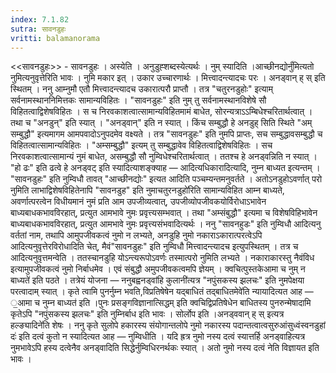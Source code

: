 ```yaml
---
index: 7.1.82
sutra: सावनडुहः
vritti: balamanorama
---
```


<<सावनडुहः>> - सावनडुहः । अस्येति । अनुडुह्शब्दस्येत्यर्थः । नुम् स्यादिति ।आच्छीनद्योर्नुं॑मित्यतो नुमित्यनुवृत्तेरिति भावः । नुमि मकार इत् । उकार उच्चारणार्थः । मित्त्वादन्त्यादचः परः । अनड्वान् ह् स् इति स्थितम् । ननु आम्नुमौ एतौ मित्त्वादन्त्यादच उकारात्परौ प्राप्तौ । तत्र "चतुरनडुहोः" इत्याम् सर्वनामस्थाननिमित्तकः सामान्यविहितः । "सावनडुहः" इति नुम् तु सर्वनामस्थानविशेषे सौ विहितत्वाद्विशेषविहितः । स च निरवकाशत्वात्सामान्यविहितमामं बाधेत, सोरन्यत्राऽ‌ऽम्बिधेश्चरितार्थत्वात् । तथा च "अनडुन्" इति स्यात् । "अनड्वान्" इति न स्यात् । किंच सम्बुद्धौ हे अनडुह् सिति स्थिते "अम् सम्बुद्धौ" इत्यमागम आमपवादोऽनुपदमेव वक्ष्यते । तत्र "सावनडुहः" इति नुमपि प्राप्तः, सच सम्बुद्धावसम्बुद्धौ च विहितत्वात्सामान्यविहितः । "अम्सम्बुद्धौ" इत्यम् तु सम्बुद्धावेव विहितत्वाद्विशेषविहितः । सच निरवकाशत्वात्सामान्यं नुमं बाधेत, असम्बुद्धौ सौ नुम्विधेश्चरितार्थत्वात् । ततश्च हे अनड्वन्निति न स्यात् । "हो ढः" इति ढत्वे हे अनड्वट् इति स्यादित्याशङ्क्याह — आदित्यधिकारादित्यादि, नुम्न बाध्यत इत्यन्तम् । "सावनडुहः" इति नुम्विधौ तावत् "आच्छीनद्योः" इत्यत आदिति पञ्चम्यन्तमनुवर्तते । अतोऽनडुहोऽवर्णात् परो नुमिति लाभाद्विशेषविहितेनापि "सावनडुह" इति नुमाचतुरनडुहो॑रिति सामान्यविहित आम्न बाध्यते, अवर्णात्परत्वेन विधीयमानं नुमं प्रति आम उपजीव्यत्वात्, उपजीव्योपजीवकयोर्विरोधाऽभावेन बाध्यबाधकभावविरहात्, प्रत्युत आमभावे नुमः प्रवृत्त्यसम्भवात् । तथा "अम्संबुद्धौ" इत्यमा च विशेषविहिभावेन बाध्यबाधकभावविरहात्, प्रत्युत आमभावे नुमः प्रवृत्त्यसंभवादित्यर्थः । ननु "सावनहुडः" इति नुम्विधौ आदित्यनु वर्ततां नाम, तथापि आमुपजीवकत्वं नुमो न लभ्यते, अनडुहि नुमो नकाराऽकारात्परत्वेऽपि आदित्यनुवृत्तेरविरोधादिति चेत्, मैवं"सावनडुहः" इति नुम्विधौ मित्त्वादन्त्यादच इत्युपस्थितम् । तत्र च आदित्यनुवृत्तमन्वेति । ततस्चानडुहि योऽन्त्यरूपोऽवर्णः तस्मात्परो नुमिति लभ्यते । नकाराकारस्तु नैवंविध इत्यामुपजीवकत्वं नुमो निर्बाधमेव । एवं संबुद्धौ अमुपजीवकत्वमपि ज्ञेयम् । क्वचित्पुस्तकेआमा च नुम् न बाध्यते॑ इति पठते । तत्रेयं योजना — ननुबह्वनड्वांहि कुलानी॑त्यत्र "नपुंसकस्य झलचः" इति नुमपेक्षया परत्वादाम् स्यात् । कृते त्वामि पुनर्नुम्न भवति,विप्रतिषेषेन यद्बाधितं तद्बाधितमेवे॑ति न्यायादित्यत आह — ॒आमा च नुम्न बाध्यत॑ इति ।पुनः प्रसङ्गविज्ञानात्सिद्धम् इति क्वचिद्विप्रतिषेधेन बाधितस्य पुनरुन्मेषादामि कृतेऽपि "नपुंसकस्य झलचः" इति नुम्निर्बाध इति भावः । सोर्लोप इति ।अनड्ववान् ह् स् इत्यत्र हल्ङ्यादिने॑ति शेषः । ननु कृते सुलोपे हकारस्य संयोगान्तलोपे नुमो नकारस्य पदान्तत्वात्वसुरुआंसुध्वंस्वनडुहां दः॑ इति दत्वं कुतो न स्यादित्यत आह — नुम्विधीति । यदि ह्रत्र नुमो नस्य दत्वं स्यात्तर्हि अनड्वाहित्यत्र नुमभावेऽपि हस्य दत्वेनैव अनड्वादिति सिद्धेर्नुम्विधिरनर्थकः स्यात् । अतो नुमो नस्य दत्वं नेति विज्ञायत इति भावः ।